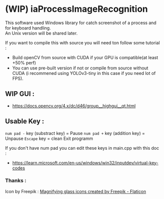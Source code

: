 # (WIP) iaProcessImageRecognition   
   
This software used Windows library for catch screenshot of a process and for keyboard handling.   
An Unix version will be shared later.   
   
<!-- You can try it with the realease version who's published with everything you need for testing (dll and pre-trained model with links below).    -->
   
If you want to compile this with source you will need ton follow some tutorial :   
   
- Build openCV from source with CUDA if your GPU is compatible(at least +50% perf)    
- You can use pre-built version if not or compile from source without CUDA (i recommened using YOLOv3-tiny in this case if you need lot of FPS).
   
## WIP GUI :      
- https://docs.opencv.org/4.x/dc/d46/group__highgui__qt.html  


## Usable Key : 
``num pad -`` key (substract key) = Pause
``num pad +`` key (addition key) = Unpause
``Escape`` key = clean Exit programm

If you don't have num pad you can edit these keys in main.cpp with this doc :  
- https://learn.microsoft.com/en-us/windows/win32/inputdev/virtual-key-codes


### Thanks :
Icon by Freepik :
<a href="https://www.flaticon.com/free-icons/magnifying-glass" title="magnifying glass icons">Magnifying glass icons created by Freepik - Flaticon</a>
